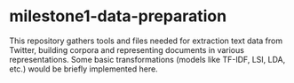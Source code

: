 # milestone1-data-preparation
This repository gathers tools and files needed for extraction text data from Twitter, building corpora and representing documents in various representations. Some basic transformations (models like TF-IDF, LSI, LDA, etc.) would be briefly implemented here.
